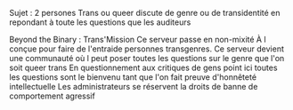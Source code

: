 Sujet : 
2 persones Trans ou queer discute de genre ou de transidentité en repondant à toute les questions que les auditeurs




Beyond the Binary :
Trans'Mission
Ce serveur passe en non-mixité
À l conçue pour faire de l'entraide personnes transgenres.
Ce serveur devient une communauté où l peut poser toutes les questions sur le genre que l'on soit queer trans En questionnement aux critiques de gens point ici toutes les questions sont le bienvenu tant que l'on fait preuve d'honnêteté intellectuelle
Les administrateurs se réservent la droits de banne de comportement agressif